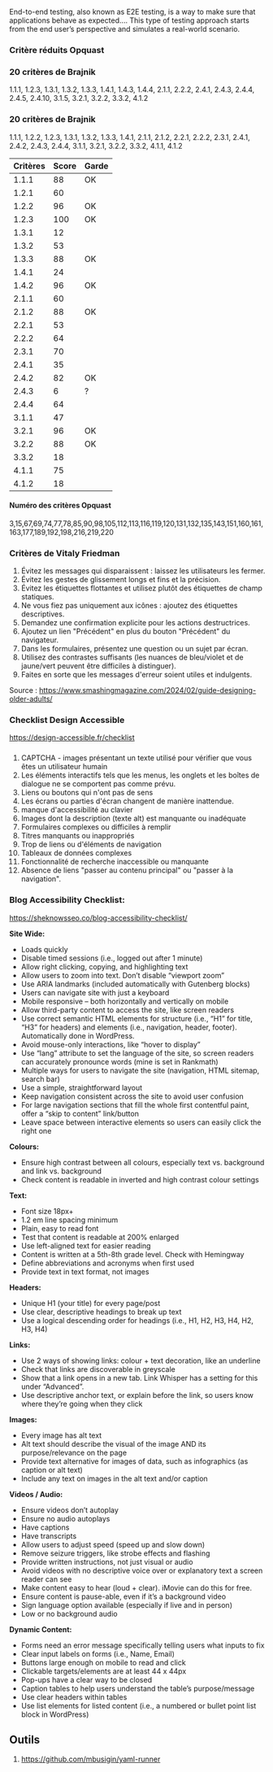 

End-to-end testing, also known as E2E testing, is a way to make sure that applications behave as expected…. This type of testing approach starts from the end user’s perspective and simulates a real-world scenario.

### Critère réduits Opquast

### 20 critères de Brajnik
1.1.1, 1.2.3, 1.3.1, 1.3.2, 1.3.3, 1.4.1, 1.4.3, 1.4.4, 2.1.1, 2.2.2, 2.4.1, 2.4.3, 2.4.4, 2.4.5, 2.4.10, 3.1.5, 3.2.1, 3.2.2, 3.3.2, 4.1.2

### 20 critères de Brajnik
1.1.1, 1.2.2, 1.2.3, 1.3.1, 1.3.2, 1.3.3, 1.4.1, 2.1.1, 2.1.2, 2.2.1, 2.2.2, 2.3.1, 2.4.1, 2.4.2, 2.4.3, 2.4.4, 3.1.1, 3.2.1, 3.2.2, 3.3.2, 4.1.1, 4.1.2

| Critères | Score  |  Garde  |
|----------|--------|---------|
|1.1.1     |     88 |    OK   |
|1.2.1     |     60 |         |
|1.2.2     |     96 |    OK   |
|1.2.3     |    100 |    OK   |
|1.3.1     |     12 |         |
|1.3.2     |     53 |         |
|1.3.3     |     88 |    OK   |
|1.4.1     |     24 |         |
|1.4.2     |     96 |    OK   |
|2.1.1     |     60 |         |
|2.1.2     |     88 |    OK   |
|2.2.1     |     53 |         |
|2.2.2     |     64 |         |
|2.3.1     |     70 |         |
|2.4.1     |     35 |         |
|2.4.2     |     82 |    OK   |
|2.4.3     |     6  |     ?   |
|2.4.4     |     64 |         |
|3.1.1     |     47 |         |
|3.2.1     |     96 |    OK   |
|3.2.2     |     88 |    OK   |
|3.3.2     |     18 |         |
|4.1.1     |     75 |         |
|4.1.2     |     18 |         |

#### Numéro des critères Opquast
3,15,67,69,74,77,78,85,90,98,105,112,113,116,119,120,131,132,135,143,151,160,161,163,177,189,192,198,216,219,220

### Critères de Vitaly Friedman

1. Évitez les messages qui disparaissent : laissez les utilisateurs les fermer.
1. Évitez les gestes de glissement longs et fins et la précision.
1. Évitez les étiquettes flottantes et utilisez plutôt des étiquettes de champ statiques.
1. Ne vous fiez pas uniquement aux icônes : ajoutez des étiquettes descriptives.
1. Demandez une confirmation explicite pour les actions destructrices.
1. Ajoutez un lien "Précédent" en plus du bouton "Précédent" du navigateur.
1. Dans les formulaires, présentez une question ou un sujet par écran.
1. Utilisez des contrastes suffisants (les nuances de bleu/violet et de jaune/vert peuvent être difficiles à distinguer).
1. Faites en sorte que les messages d'erreur soient utiles et indulgents.

Source : https://www.smashingmagazine.com/2024/02/guide-designing-older-adults/

### Checklist Design Accessible

https://design-accessible.fr/checklist

###

1. CAPTCHA - images présentant un texte utilisé pour vérifier que vous êtes un utilisateur humain
1. Les éléments interactifs tels que les menus, les onglets et les boîtes de dialogue ne se comportent pas comme prévu.
1. Liens ou boutons qui n'ont pas de sens
1. Les écrans ou parties d'écran changent de manière inattendue.
1. manque d'accessibilité au clavier
1. Images dont la description (texte alt) est manquante ou inadéquate
1. Formulaires complexes ou difficiles à remplir
1. Titres manquants ou inappropriés
1. Trop de liens ou d'éléments de navigation
1. Tableaux de données complexes
1. Fonctionnalité de recherche inaccessible ou manquante
1. Absence de liens "passer au contenu principal" ou "passer à la navigation".

### Blog Accessibility Checklist:

https://sheknowsseo.co/blog-accessibility-checklist/

**Site Wide:**

 * Loads quickly
 * Disable timed sessions (i.e., logged out after 1 minute)
 * Allow right clicking, copying, and highlighting text
 * Allow users to zoom into text. Don’t disable “viewport zoom”
 * Use ARIA landmarks (included automatically with Gutenberg blocks)
 * Users can navigate site with just a keyboard
 * Mobile responsive – both horizontally and vertically on mobile
 * Allow third-party content to access the site, like screen readers
 * Use correct semantic HTML elements for structure (i.e., “H1” for title, “H3” for headers) and elements (i.e., navigation, header, footer). Automatically done in WordPress.
 * Avoid mouse-only interactions, like “hover to display”
 * Use “lang” attribute to set the language of the site, so screen readers can accurately pronounce words (mine is set in Rankmath)
 * Multiple ways for users to navigate the site (navigation, HTML sitemap, search bar)
 * Use a simple, straightforward layout
 * Keep navigation consistent across the site to avoid user confusion
 * For large navigation sections that fill the whole first contentful paint, offer a “skip to content” link/button
 * Leave space between interactive elements so users can easily click the right one

**Colours:**

 * Ensure high contrast between all colours, especially text vs. background and link vs. background
 * Check content is readable in inverted and high contrast colour settings

**Text:**

 * Font size 18px+
 * 1.2 em line spacing minimum
 * Plain, easy to read font
 * Test that content is readable at 200% enlarged
 * Use left-aligned text for easier reading
 * Content is written at a 5th-8th grade level. Check with Hemingway
 * Define abbreviations and acronyms when first used
 * Provide text in text format, not images

**Headers:**

 * Unique H1 (your title) for every page/post
 * Use clear, descriptive headings to break up text
 * Use a logical descending order for headings (i.e., H1, H2, H3, H4, H2, H3, H4)

**Links:**

 * Use 2 ways of showing links: colour + text decoration, like an underline
 * Check that links are discoverable in greyscale
 * Show that a link opens in a new tab. Link Whisper has a setting for this under “Advanced”.
 * Use descriptive anchor text, or explain before the link, so users know where they’re going when they click

**Images:**

 * Every image has alt text
 * Alt text should describe the visual of the image AND its purpose/relevance on the page
 * Provide text alternative for images of data, such as infographics (as caption or alt text)
 * Include any text on images in the alt text and/or caption

**Videos / Audio:**

 * Ensure videos don’t autoplay
 * Ensure no audio autoplays
 * Have captions
 * Have transcripts
 * Allow users to adjust speed (speed up and slow down)
 * Remove seizure triggers, like strobe effects and flashing
 * Provide written instructions, not just visual or audio
 * Avoid videos with no descriptive voice over or explanatory text a screen reader can see
 * Make content easy to hear (loud + clear). iMovie can do this for free.
 * Ensure content is pause-able, even if it’s a background video
 * Sign language option available (especially if live and in person)
 * Low or no background audio

**Dynamic Content:**

 *  Forms need an error message specifically telling users what inputs to fix
 *  Clear input labels on forms (i.e., Name, Email)
 *  Buttons large enough on mobile to read and click
 *  Clickable targets/elements are at least 44 x 44px
 *  Pop-ups have a clear way to be closed
 *  Caption tables to help users understand the table’s purpose/message
 *  Use clear headers within tables
 *  Use list elements for listed content (i.e., a numbered or bullet point list block in WordPress)


## Outils

 1. https://github.com/mbusigin/yaml-runner